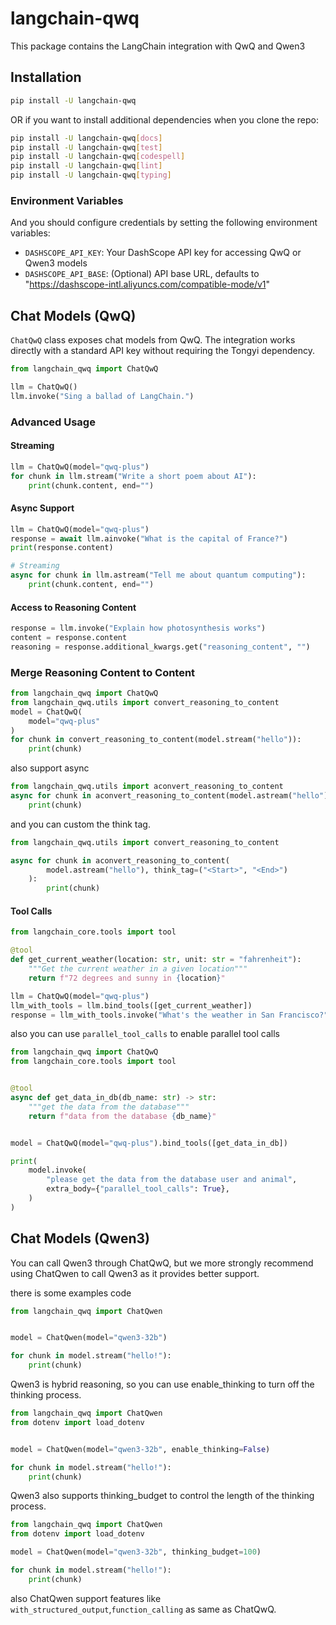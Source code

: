 # langchain-qwq

This package contains the LangChain integration with QwQ and Qwen3

## Installation

```bash
pip install -U langchain-qwq
```

OR if you want to install additional dependencies when you clone the repo:

```bash
pip install -U langchain-qwq[docs]
pip install -U langchain-qwq[test]
pip install -U langchain-qwq[codespell]
pip install -U langchain-qwq[lint]
pip install -U langchain-qwq[typing]
```
### Environment Variables

And you should configure credentials by setting the following environment variables:

* `DASHSCOPE_API_KEY`: Your DashScope API key for accessing QwQ or Qwen3 models
* `DASHSCOPE_API_BASE`: (Optional) API base URL, defaults to "https://dashscope-intl.aliyuncs.com/compatible-mode/v1"

## Chat Models (QwQ)

`ChatQwQ` class exposes chat models from QwQ. The integration works directly with a standard API key without requiring the Tongyi dependency.

```python
from langchain_qwq import ChatQwQ

llm = ChatQwQ()
llm.invoke("Sing a ballad of LangChain.")
```

### Advanced Usage

#### Streaming

```python
llm = ChatQwQ(model="qwq-plus")
for chunk in llm.stream("Write a short poem about AI"):
    print(chunk.content, end="")
```

#### Async Support

```python
llm = ChatQwQ(model="qwq-plus")
response = await llm.ainvoke("What is the capital of France?")
print(response.content)

# Streaming
async for chunk in llm.astream("Tell me about quantum computing"):
    print(chunk.content, end="")
```

#### Access to Reasoning Content

```python
response = llm.invoke("Explain how photosynthesis works")
content = response.content
reasoning = response.additional_kwargs.get("reasoning_content", "")
```

### Merge Reasoning Content to Content

```python
from langchain_qwq import ChatQwQ
from langchain_qwq.utils import convert_reasoning_to_content
model = ChatQwQ(
    model="qwq-plus"
)
for chunk in convert_reasoning_to_content(model.stream("hello")):
    print(chunk)
```

also support async

```python
from langchain_qwq.utils import aconvert_reasoning_to_content
async for chunk in aconvert_reasoning_to_content(model.astream("hello")):
    print(chunk)
```

and you can custom the think tag.
```python
from langchain_qwq.utils import convert_reasoning_to_content

async for chunk in aconvert_reasoning_to_content(
        model.astream("hello"), think_tag=("<Start>", "<End>")
    ):
        print(chunk)

```

#### Tool Calls

```python
from langchain_core.tools import tool

@tool
def get_current_weather(location: str, unit: str = "fahrenheit"):
    """Get the current weather in a given location"""
    return f"72 degrees and sunny in {location}"

llm = ChatQwQ(model="qwq-plus")
llm_with_tools = llm.bind_tools([get_current_weather])
response = llm_with_tools.invoke("What's the weather in San Francisco?")
```

also you can use `parallel_tool_calls` to enable parallel tool calls
```python
from langchain_qwq import ChatQwQ
from langchain_core.tools import tool


@tool
async def get_data_in_db(db_name: str) -> str:
    """get the data from the database"""
    return f"data from the database {db_name}"


model = ChatQwQ(model="qwq-plus").bind_tools([get_data_in_db])

print(
    model.invoke(
        "please get the data from the database user and animal",
        extra_body={"parallel_tool_calls": True},
    )
)

```

## Chat Models (Qwen3)
You can call Qwen3 through ChatQwQ, but we more strongly recommend using ChatQwen to call Qwen3 as it provides better support.

there is some examples code

```python
from langchain_qwq import ChatQwen


model = ChatQwen(model="qwen3-32b")

for chunk in model.stream("hello!"):
    print(chunk)

```
 Qwen3 is hybrid reasoning, so you can use enable_thinking to turn off the thinking process.

```python
from langchain_qwq import ChatQwen
from dotenv import load_dotenv


model = ChatQwen(model="qwen3-32b", enable_thinking=False)

for chunk in model.stream("hello!"):
    print(chunk)

```

Qwen3 also supports thinking_budget to control the length of the thinking process.

```python
from langchain_qwq import ChatQwen
from dotenv import load_dotenv

model = ChatQwen(model="qwen3-32b", thinking_budget=100)

for chunk in model.stream("hello!"):
    print(chunk)

```


also ChatQwen support features like `with_structured_output`,`function_calling`  as same as ChatQwQ.